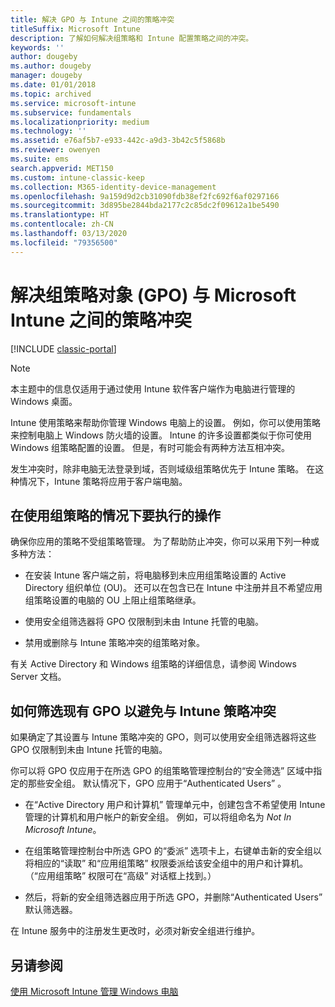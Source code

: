 ```yaml
---
title: 解决 GPO 与 Intune 之间的策略冲突
titleSuffix: Microsoft Intune
description: 了解如何解决组策略和 Intune 配置策略之间的冲突。
keywords: ''
author: dougeby
ms.author: dougeby
manager: dougeby
ms.date: 01/01/2018
ms.topic: archived
ms.service: microsoft-intune
ms.subservice: fundamentals
ms.localizationpriority: medium
ms.technology: ''
ms.assetid: e76af5b7-e933-442c-a9d3-3b42c5f5868b
ms.reviewer: owenyen
ms.suite: ems
search.appverid: MET150
ms.custom: intune-classic-keep
ms.collection: M365-identity-device-management
ms.openlocfilehash: 9a159d9d2cb31090fdb38ef2fc692f6af0297166
ms.sourcegitcommit: 3d895be2844bda2177c2c85dc2f09612a1be5490
ms.translationtype: HT
ms.contentlocale: zh-CN
ms.lasthandoff: 03/13/2020
ms.locfileid: "79356500"
---
```

# <a name="resolve-group-policy-objects-gpo-and-microsoft-intune-policy-conflicts"></a>解决组策略对象 (GPO) 与 Microsoft Intune 之间的策略冲突

[!INCLUDE [classic-portal](../includes/classic-portal.md)]

> [!NOTE]
> 本主题中的信息仅适用于通过使用 Intune 软件客户端作为电脑进行管理的 Windows 桌面。

Intune 使用策略来帮助你管理 Windows 电脑上的设置。 例如，你可以使用策略来控制电脑上 Windows 防火墙的设置。 Intune 的许多设置都类似于你可使用 Windows 组策略配置的设置。 但是，有时可能会有两种方法互相冲突。

发生冲突时，除非电脑无法登录到域，否则域级组策略优先于 Intune 策略。 在这种情况下，Intune 策略将应用于客户端电脑。

## <a name="what-to-do-if-you-are-using-group-policy"></a>在使用组策略的情况下要执行的操作
确保你应用的策略不受组策略管理。 为了帮助防止冲突，你可以采用下列一种或多种方法：

- 在安装 Intune 客户端之前，将电脑移到未应用组策略设置的 Active Directory 组织单位 (OU)。 还可以在包含已在 Intune 中注册并且不希望应用组策略设置的电脑的 OU 上阻止组策略继承。

- 使用安全组筛选器将 GPO 仅限制到未由 Intune 托管的电脑。

- 禁用或删除与 Intune 策略冲突的组策略对象。

有关 Active Directory 和 Windows 组策略的详细信息，请参阅 Windows Server 文档。

## <a name="how-to-filter-existing-gpos-to-avoid-conflicts-with-intune-policy"></a>如何筛选现有 GPO 以避免与 Intune 策略冲突
如果确定了其设置与 Intune 策略冲突的 GPO，则可以使用安全组筛选器将这些 GPO 仅限制到未由 Intune 托管的电脑。

<!--- ### Use WMI filters
WMI filters selectively apply GPOs to computers that satisfy the conditions of a query. To apply a WMI filter, deploy a WMI class instance to all PCs in the enterprise before you enroll any PCs in the Intune service.

#### To apply WMI filters to a GPO

1. Create a management object file by copying and pasting the following into a text file, and then saving it to a convenient location as **WIT.mof**. The file contains the WMI class instance that you deploy to PCs that you want to enroll in the Intune service.

    ```
    //Beginning of MOF file.
    #pragma classflags("forceupdate")
    #pragma namespace ("\\\\.\\Root")
    instance of __Namespace
    {
       Name = "WindowsIntune";
    };

    #pragma namespace ("\\\\.\\Root\\WindowsIntune")
    [
       Description("This class defines Microsoft Intune common properties")
    ]
    class WindowsIntune_ManagedNode
    {
       [ read, Description("This defines whether Microsoft Intune Policy is enabled"): DisableOverride ToSubClass ]
       boolean WindowsIntunePolicyEnabled;
       [ read, key, Description("This property defines the version." "Example: 1.0"): ToSubClass ]
       string Version;
    };

    instance of WindowsIntune_ManagedNode
    {
       Version = "1.0";
       WindowsIntunePolicyEnabled = 1;
    };
    ```

2. Use either a startup script or Group Policy to deploy the file. The following is the deployment command for the startup script. The WMI class instance must be deployed before you enroll client PCs in the Intune service.

    **C:/Windows/System32/Wbem/MOFCOMP &lt;path to MOF file&gt;\wit.mof**

3. Run either of the following commands to create the WMI filters, depending on whether the GPO you want to filter applies to PCs that are managed by using Intune or to PCs that are not managed by using Intune.

    - For GPOs that apply to PCs that are not managed by using Intune, use the following:

        ```
        Namespace:root\WindowsIntune
        Query:  SELECT WindowsIntunePolicyEnabled FROM WindowsIntune_ManagedNode WHERE WindowsIntunePolicyEnabled=0
        ```

    - For GPOs that apply to PCs that are managed by Intune, use the following:

        ```
        Namespace:root\WindowsIntune
        Query:  SELECT WindowsIntunePolicyEnabled FROM WindowsIntune_ManagedNode WHERE WindowsIntunePolicyEnabled=1
        ```

4. Edit the GPO in the Group Policy Management console to apply the WMI filter that you created in the previous step.

    - For GPOs that should apply only to PCs that you want to manage by using Intune, apply the filter **WindowsIntunePolicyEnabled=1**.

    - For GPOs that should apply only to PCs that you do not want to manage by using Intune, apply the filter **WindowsIntunePolicyEnabled=0**.

For more information about how to apply WMI filters in Group Policy, see the blog post [Security Filtering, WMI Filtering, and Item-level Targeting in Group Policy Preferences](https://go.microsoft.com/fwlink/?LinkId=177883). --->


你可以将 GPO 仅应用于在所选 GPO 的组策略管理控制台的“安全筛选”  区域中指定的那些安全组。 默认情况下，GPO 应用于“Authenticated Users”  。

- 在“Active Directory 用户和计算机”  管理单元中，创建包含不希望使用 Intune 管理的计算机和用户帐户的新安全组。 例如，可以将组命名为 *Not In Microsoft Intune*。

- 在组策略管理控制台中所选 GPO 的“委派”  选项卡上，右键单击新的安全组以将相应的“读取”  和“应用组策略”  权限委派给该安全组中的用户和计算机。 （“应用组策略”  权限可在“高级”  对话框上找到。）

- 然后，将新的安全组筛选器应用于所选 GPO，并删除“Authenticated Users”  默认筛选器。

在 Intune 服务中的注册发生更改时，必须对新安全组进行维护。

## <a name="see-also"></a>另请参阅
[使用 Microsoft Intune 管理 Windows 电脑](manage-windows-pcs-with-microsoft-intune.md)
